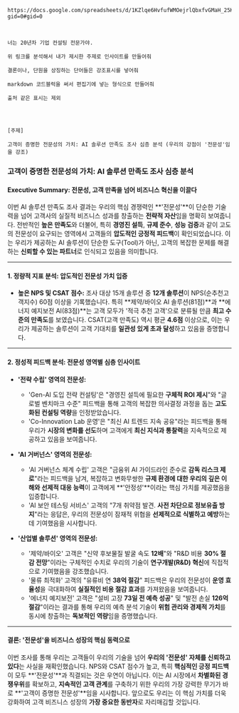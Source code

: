 ```
https://docs.google.com/spreadsheets/d/1KZlqe6HvfufWMOejrlQbxfvGMaH_25KUrYMoUsJZQxQ/edit?gid=0#gid=0



너는 20년차 기업 컨설팅 전문가야.

위 링크를 분석해서 내가 제시한 주제로 인사이트를 만들어줘

결론이나, 단원을 상징하는 단어들은 강조표시를 넣어줘

markdown 코드블럭을 써서 편집기에 넣는 형식으로 만들어줘

출처 같은 표시는 제외




[주제]

고객이 증명한 전문성의 가치: AI 솔루션 만족도 조사 심층 분석 (우리의 강점이 '전문성'임을 강조)
```

### **고객이 증명한 전문성의 가치: AI 솔루션 만족도 조사 심층 분석**

#### **Executive Summary: 전문성, 고객 만족을 넘어 비즈니스 혁신을 이끌다**

이번 AI 솔루션 만족도 조사 결과는 우리의 핵심 경쟁력인 **'전문성'**이 단순한 기술력을 넘어 고객사의 실질적 비즈니스 성과를 창출하는 **전략적 자산**임을 명확히 보여줍니다. 전반적인 **높은 만족도**와 더불어, 특히 **경영진 설득**, **규제 준수**, **성능 검증**과 같이 고도의 전문성이 요구되는 영역에서 고객들의 **압도적인 긍정적 피드백**이 확인되었습니다. 이는 우리가 제공하는 AI 솔루션이 단순한 도구(Tool)가 아닌, 고객의 복잡한 문제를 해결하는 **신뢰할 수 있는 파트너**로 인식되고 있음을 의미합니다.

---

#### **1. 정량적 지표 분석: 압도적인 전문성 가치 입증**

* **높은 NPS 및 CSAT 점수:** 조사 대상 15개 솔루션 중 **12개 솔루션**이 NPS(순추천고객지수) 60점 이상을 기록했습니다. 특히 **제약/바이오 AI 솔루션(81점)**과 **에너지 예지보전 AI(83점)**는 고객 모두가 '적극 추천 고객'으로 분류될 만큼 **최고 수준의 만족도**를 보였습니다. CSAT(고객 만족도) 역시 평균 **4.6점** 이상으로, 이는 우리가 제공하는 솔루션이 고객 기대치를 **일관성 있게 초과 달성**하고 있음을 증명합니다.

---

#### **2. 정성적 피드백 분석: 전문성 영역별 심층 인사이트**

* **'전략 수립' 영역의 전문성:**
    * 'Gen-AI 도입 전략 컨설팅'은 "경영진 설득에 필요한 **구체적 ROI 제시**"와 "글로벌 벤치마크 수준" 피드백을 통해 고객의 복잡한 의사결정 과정을 돕는 **고도화된 컨설팅 역량**을 인정받았습니다.
    * 'Co-Innovation Lab 운영'은 "최신 AI 트렌드 지속 공유"라는 피드백을 통해 우리가 **시장의 변화를 선도**하며 고객에게 **최신 지식과 통찰력**을 지속적으로 제공하고 있음을 보여줍니다.

* **'AI 거버넌스' 영역의 전문성:**
    * 'AI 거버넌스 체계 수립' 고객은 "금융위 AI 가이드라인 준수로 **감독 리스크 제로**"라는 피드백을 남겨, 복잡하고 변화무쌍한 **규제 환경에 대한 우리의 깊은 이해와 선제적 대응 능력**이 고객에게 **'안정성'**이라는 핵심 가치를 제공했음을 입증합니다.
    * 'AI 보안 테스팅 서비스' 고객의 "7개 취약점 발견. **사전 차단으로 정보유출 방지**"라는 응답은, 우리의 전문성이 잠재적 위협을 **선제적으로 식별하고 예방**하는 데 기여했음을 시사합니다.

* **'산업별 솔루션' 영역의 전문성:**
    * '제약/바이오' 고객은 "신약 후보물질 발굴 속도 **12배**"와 "R&D 비용 **30% 절감 전망**"이라는 구체적인 수치로 우리의 기술이 **연구개발(R&D) 혁신**에 직접적으로 기여했음을 강조했습니다.
    * '물류 최적화' 고객의 "유류비 연 **38억 절감**" 피드백은 우리의 전문성이 **운영 효율성**을 극대화하여 **실질적인 비용 절감 효과**를 가져왔음을 보여줍니다.
    * '에너지 예지보전' 고객은 "설비 고장 **73일 전 예측 성공**" 및 "발전 손실 **126억 절감**"이라는 결과를 통해 우리의 예측 분석 기술이 **위험 관리와 경제적 가치**를 동시에 창출하는 **독보적인 역량**임을 증명했습니다.

---

#### **결론: '전문성'을 비즈니스 성장의 핵심 동력으로**

이번 조사를 통해 우리는 고객들이 우리의 기술을 넘어 **우리의 '전문성' 자체를 신뢰하고 있다**는 사실을 재확인했습니다. NPS와 CSAT 점수가 높고, 특히 **핵심적인 긍정 피드백**이 모두 **'전문성'**과 직결되는 것은 우연이 아닙니다. 이는 AI 시장에서 **차별화된 경쟁우위**를 확보하고, **지속적인 고객 관계**를 구축하기 위한 우리의 가장 강력한 무기가 바로 **'고객이 증명한 전문성'**임을 시사합니다. 앞으로도 우리는 이 핵심 가치를 더욱 강화하여 고객 비즈니스 성장의 **가장 중요한 동반자**로 자리매김할 것입니다.